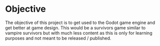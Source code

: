 # Objective

The objective of this project is to get used to the Godot game engine and get better at game design. This would be a survivors game similar to vampire survivors but with much less content as this is only for learning purposes and not meant to be released / published.
